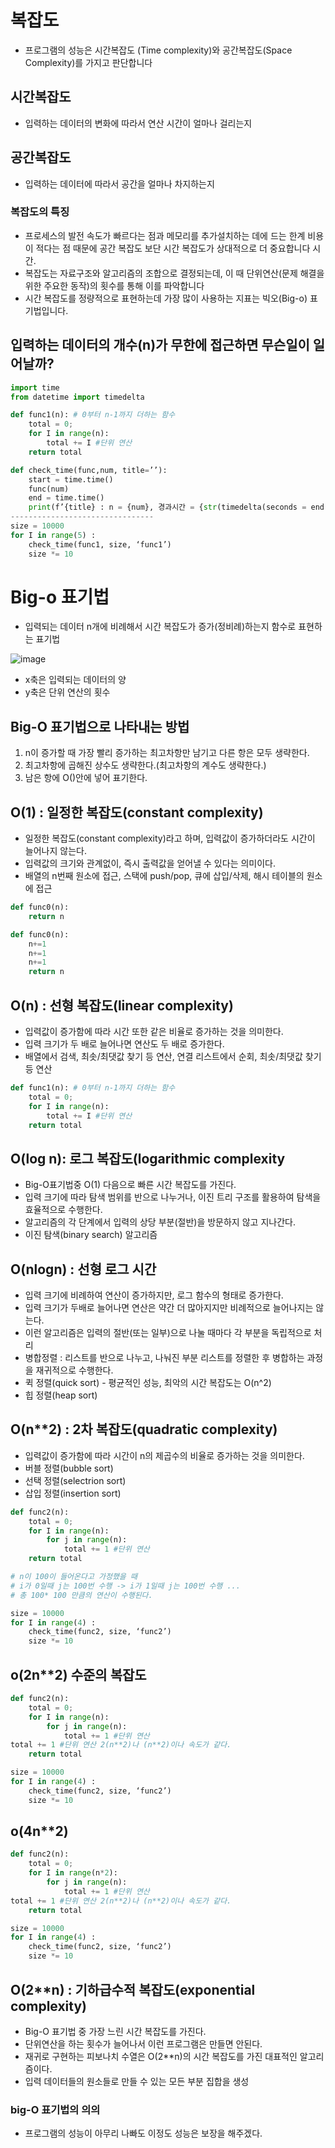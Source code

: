 # 복잡도
- 프로그램의 성능은 시간복잡도 (Time complexity)와 공간복잡도(Space Complexity)를 가지고 판단합니다
## 시간복잡도
- 입력하는 데이터의 변화에 따라서 연산 시간이 얼마나 걸리는지
## 공간복잡도
- 입력하는 데이터에 따라서 공간을 얼마나 차지하는지

### 복잡도의 특징
- 프로세스의 발전 속도가 빠르다는 점과 메모리를 추가설치하는 데에 드는 한계 비용이 적다는 점 때문에 공간 복잡도 보단 시간 복잡도가 상대적으로 더 중요합니다 시간.
- 복잡도는 자료구조와 알고리즘의 조합으로 결정되는데, 이 때 단위연산(문제 해결을 위한 주요한 동작)의 횟수를 통해 이를 파악합니다
- 시간 복잡도를 정량적으로 표현하는데 가장 많이 사용하는 지표는 빅오(Big-o) 표기법입니다.

## 입력하는 데이터의 개수(n)가 무한에 접근하면 무슨일이 일어날까?
```py
import time
from datetime import timedelta

def func1(n): # 0부터 n-1까지 더하는 함수
	total = 0;
	for I in range(n):
		total += I #단위 연산
	return total
```
```py
def check_time(func,num, title=’’):
	start = time.time()
	func(num)
	end = time.time()
	print(f’{title} : n = {num}, 경과시간 = {str(timedelta(seconds = end-start))}’)
--------------------------------
size = 10000
for I in range(5) :
	check_time(func1, size, ‘func1’)
	size *= 10

```
# Big-o 표기법
- 입력되는 데이터 n개에 비례해서 시간 복잡도가 증가(정비례)하는지 함수로 표현하는 표기법

![image](https://github.com/to7485/PYTHON1900/assets/54658614/156228dd-af0d-47a2-8a93-85e3ee3683da)

- x축은 입력되는 데이터의 양
- y축은 단위 연산의 횟수

## Big-O 표기법으로 나타내는 방법
1. n이 증가할 때 가장 빨리 증가하는 최고차항만 남기고 다른 항은 모두 생략한다.
2. 최고차항에 곱해진 상수도 생략한다.(최고차항의 계수도 생략한다.)
3. 남은 항에 O()안에 넣어 표기한다.

## O(1) : 일정한 복잡도(constant complexity)
- 일정한 복잡도(constant complexity)라고 하며, 입력값이 증가하더라도 시간이 늘어나지 않는다.
- 입력값의 크기와 관계없이, 즉시 출력값을 얻어낼 수 있다는 의미이다.
- 배열의 n번째 원소에 접근, 스택에 push/pop, 큐에 삽입/삭제, 해시 테이블의 원소에 접근
```py
def func0(n):
	return n
```
```py
def func0(n):
	n+=1
	n+=1
	n+=1
	return n
```

## O(n) : 선형 복잡도(linear complexity)
- 입력값이 증가함에 따라 시간 또한 같은 비율로 증가하는 것을 의미한다.
- 입력 크기가 두 배로 늘어나면 연산도 두 배로 증가한다.
- 배열에서 검색, 최솟/최댓값 찾기 등 연산, 연결 리스트에서 순회, 최솟/최댓값 찾기 등 연산

```py
def func1(n): # 0부터 n-1까지 더하는 함수
	total = 0;
	for I in range(n):
		total += I #단위 연산
	return total

```

## O(log n): 로그 복잡도(logarithmic complexity
- Big-O표기법중 O(1) 다음으로 빠른 시간 복잡도를 가진다.
- 입력 크기에 따라 탐색 범위를 반으로 나누거나, 이진 트리 구조를 활용하여 탐색을 효율적으로 수행한다.
- 알고리즘의 각 단계에서 입력의 상당 부분(절반)을 방문하지 않고 지나간다.
- 이진 탐색(binary search) 알고리즘

## O(nlogn) : 선형 로그 시간
- 입력 크기에 비례하여 연산이 증가하지만, 로그 함수의 형태로 증가한다.
- 입력 크기가 두배로 늘어나면 연산은 약간 더 많아지지만 비례적으로 늘어나지는 않는다.
- 이런 알고리즘은 입력의 절반(또는 일부)으로 나눌 때마다 각 부분을 독립적으로 처리
- 병합정렬 : 리스트를 반으로 나누고, 나눠진 부분 리스트를 정렬한 후 병합하는 과정을 재귀적으로 수행한다.
- 퀵 정렬(quick sort) - 평균적인 성능, 최악의 시간 복잡도는 O(n^2)
- 힙 정렬(heap sort)


## O(n**2) : 2차 복잡도(quadratic complexity)
- 입력값이 증가함에 따라 시간이 n의 제곱수의 비율로 증가하는 것을 의미한다.
- 버블 정렬(bubble sort)
- 선택 정렬(selectrion sort)
- 삽입 정렬(insertion sort)
```py
def func2(n):
	total = 0;
	for I in range(n): 
		for j in range(n):
			total += 1 #단위 연산
	return total

# n이 100이 들어온다고 가정했을 때
# i가 0일때 j는 100번 수행 -> i가 1일때 j는 100번 수행 ...
# 총 100* 100 만큼의 연산이 수행된다.

size = 10000
for I in range(4) :
	check_time(func2, size, ‘func2’)
	size *= 10 
```
## o(2n**2) 수준의 복잡도
```py
def func2(n):
	total = 0;
	for I in range(n):
		for j in range(n):
			total += 1 #단위 연산
total += 1 #단위 연산 2(n**2)나 (n**2)이나 속도가 같다.
	return total

size = 10000
for I in range(4) :
	check_time(func2, size, ‘func2’)
	size *= 10
```
## o(4n**2) 
```py
def func2(n):
	total = 0;
	for I in range(n*2):
		for j in range(n):
			total += 1 #단위 연산
total += 1 #단위 연산 2(n**2)나 (n**2)이나 속도가 같다.
	return total

size = 10000
for I in range(4) :
	check_time(func2, size, ‘func2’)
	size *= 10
```


## O(2**n) : 기하급수적 복잡도(exponential complexity)
- Big-O 표기법 중 가장 느린 시간 복잡도를 가진다.
- 단위연산을 하는 횟수가 늘어나서 이런 프로그램은 만들면 안된다.
- 재귀로 구현하는 피보나치 수열은 O(2**n)의 시간 복잡도를 가진 대표적인 알고리즘이다.
- 입력 데이터들의 원소들로 만들 수 있는 모든 부분 집합을 생성

### big-O 표기법의 의의
- 프로그램의 성능이 아무리 나빠도 이정도 성능은 보장을 해주겠다.

